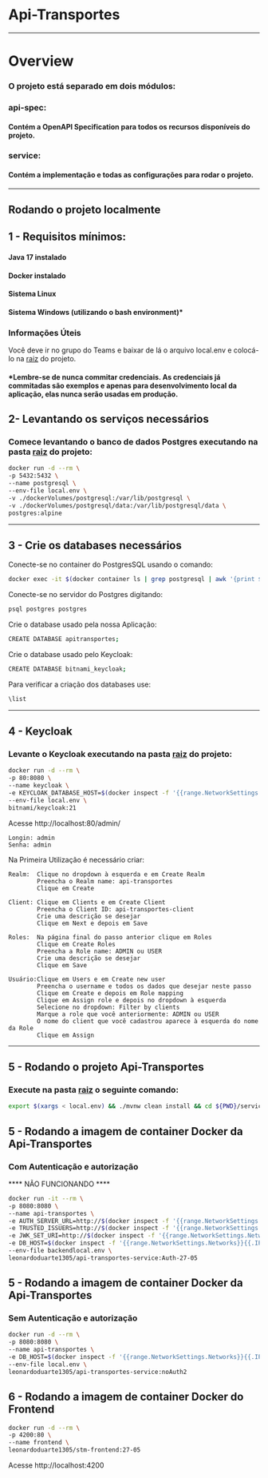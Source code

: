 # Api-Transportes

<hr>

# Overview

### O projeto está separado em dois módulos:

### api-spec:

#### Contém a OpenAPI Specification para todos os recursos disponíveis do projeto.

### service:

#### Contém a implementação e todas as configurações para rodar o projeto.

<hr>

## Rodando o projeto localmente

## 1 - Requisitos mínimos:

#### Java 17 instalado

#### Docker instalado

#### Sistema Linux

#### Sistema Windows (utilizando o bash environment)*

### Informações Úteis

Você deve ir no grupo do Teams e baixar de lá o arquivo local.env e colocá-lo na [raiz](./) do projeto.

#### *Lembre-se de nunca commitar credenciais. As credenciais já commitadas são exemplos e apenas para desenvolvimento local da aplicação, elas nunca serão usadas em produção.

## 2- Levantando os serviços necessários

### Comece levantando o banco de dados Postgres executando na pasta [raiz](./) do projeto:

```bash
docker run -d --rm \
-p 5432:5432 \
--name postgresql \
--env-file local.env \
-v ./dockerVolumes/postgresql:/var/lib/postgresql \
-v ./dockerVolumes/postgresql/data:/var/lib/postgresql/data \
postgres:alpine
```

<hr>

## 3 - Crie os databases necessários

Conecte-se no container do PostgresSQL usando o comando:

```bash
docker exec -it $(docker container ls | grep postgresql | awk '{print $1}') /bin/bash
```

Conecte-se no servidor do Postgres digitando:

```bash
psql postgres postgres
```

Crie o database usado pela nossa Aplicação:

```bash
CREATE DATABASE apitransportes;
```

Crie o database usado pelo Keycloak:

```bash
CREATE DATABASE bitnami_keycloak;
```

Para verificar a criação dos databases use:

```bash
\list
```

<hr>

## 4 - Keycloak

### Levante o Keycloak executando na pasta [raiz](./) do projeto:

```bash
docker run -d --rm \
-p 80:8080 \
--name keycloak \
-e KEYCLOAK_DATABASE_HOST=$(docker inspect -f '{{range.NetworkSettings.Networks}}{{.IPAddress}}{{end}}' $(docker container ls | grep postgresql | awk '{print $1}')) \
--env-file local.env \
bitnami/keycloak:21
```

Acesse http://localhost:80/admin/

    Longin: admin
    Senha: admin

Na Primeira Utilização é necessário criar:

    Realm:  Clique no dropdown à esquerda e em Create Realm
            Preencha o Realm name: api-transportes
            Clique em Create

    Client: Clique em Clients e em Create Client
            Preencha o Client ID: api-transportes-client
            Crie uma descrição se desejar
            Clique em Next e depois em Save

    Roles:  Na página final do passo anterior clique em Roles
            Clique em Create Roles
            Preencha a Role name: ADMIN ou USER
            Crie uma descrição se desejar
            Clique em Save
    
    Usuário:Clique em Users e em Create new user
            Preencha o username e todos os dados que desejar neste passo
            Clique em Create e depois em Role mapping
            Clique em Assign role e depois no dropdown à esquerda
            Selecione no dropdown: Filter by clients
            Marque a role que você anteriormente: ADMIN ou USER
            O nome do client que você cadastrou aparece à esquerda do nome da Role
            Clique em Assign

<hr>

## 5 - Rodando o projeto Api-Transportes

### Execute na pasta [raiz](./) o seguinte comando:

```bash
export $(xargs < local.env) && ./mvnw clean install && cd ${PWD}/service && ./mvnw spring-boot:run
```

## 5 - Rodando a imagem de container Docker da Api-Transportes
### Com Autenticação e autorização

**** NÃO FUNCIONANDO ****
```bash
docker run -it --rm \
-p 8080:8080 \
--name api-transportes \
-e AUTH_SERVER_URL=http://$(docker inspect -f '{{range.NetworkSettings.Networks}}{{.IPAddress}}{{end}}' $(docker container ls | grep keycloak | awk '{print $1}')):80/auth \
-e TRUSTED_ISSUERS=http://$(docker inspect -f '{{range.NetworkSettings.Networks}}{{.IPAddress}}{{end}}' $(docker container ls | grep keycloak | awk '{print $1}')):80/realms/api-transportes \
-e JWK_SET_URI=http://$(docker inspect -f '{{range.NetworkSettings.Networks}}{{.IPAddress}}{{end}}' $(docker container ls | grep keycloak | awk '{print $1}')):80/realms/api-transportes/protocol/openid-connect/certs \
-e DB_HOST=$(docker inspect -f '{{range.NetworkSettings.Networks}}{{.IPAddress}}{{end}}' $(docker container ls | grep postgresql | awk '{print $1}')) \
--env-file backendlocal.env \
leonardoduarte1305/api-transportes-service:Auth-27-05
```


## 5 - Rodando a imagem de container Docker da Api-Transportes
### Sem Autenticação e autorização

```bash
docker run -d --rm \
-p 8080:8080 \
--name api-transportes \
-e DB_HOST=$(docker inspect -f '{{range.NetworkSettings.Networks}}{{.IPAddress}}{{end}}' $(docker container ls | grep postgresql | awk '{print $1}')) \
--env-file local.env \
leonardoduarte1305/api-transportes-service:noAuth2
```

## 6 - Rodando a imagem de container Docker do Frontend

```bash
docker run -d --rm \
-p 4200:80 \
--name frontend \
leonardoduarte1305/stm-frontend:27-05
```
Acesse http://localhost:4200
